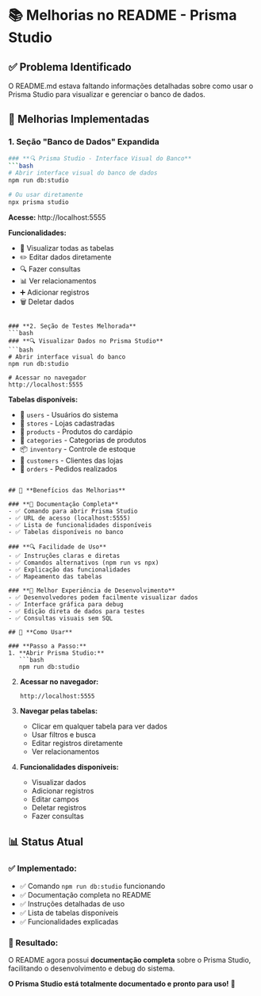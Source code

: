 # 📚 **Melhorias no README - Prisma Studio**

## ✅ **Problema Identificado**
O README.md estava faltando informações detalhadas sobre como usar o Prisma Studio para visualizar e gerenciar o banco de dados.

## 🔧 **Melhorias Implementadas**

### **1. Seção "Banco de Dados" Expandida**
```bash
### **🔍 Prisma Studio - Interface Visual do Banco**
```bash
# Abrir interface visual do banco de dados
npm run db:studio

# Ou usar diretamente
npx prisma studio
```

**Acesse:** http://localhost:5555

**Funcionalidades:**
- 👀 Visualizar todas as tabelas
- ✏️ Editar dados diretamente
- 🔍 Fazer consultas
- 📊 Ver relacionamentos
- ➕ Adicionar registros
- 🗑️ Deletar dados
```

### **2. Seção de Testes Melhorada**
```bash
### **🔍 Visualizar Dados no Prisma Studio**
```bash
# Abrir interface visual do banco
npm run db:studio

# Acessar no navegador
http://localhost:5555
```

**Tabelas disponíveis:**
- 👥 `users` - Usuários do sistema
- 🏪 `stores` - Lojas cadastradas
- 🍔 `products` - Produtos do cardápio
- 📂 `categories` - Categorias de produtos
- 📦 `inventory` - Controle de estoque
- 👤 `customers` - Clientes das lojas
- 🛒 `orders` - Pedidos realizados
```

## 🎯 **Benefícios das Melhorias**

### **📖 Documentação Completa**
- ✅ Comando para abrir Prisma Studio
- ✅ URL de acesso (localhost:5555)
- ✅ Lista de funcionalidades disponíveis
- ✅ Tabelas disponíveis no banco

### **🔍 Facilidade de Uso**
- ✅ Instruções claras e diretas
- ✅ Comandos alternativos (npm run vs npx)
- ✅ Explicação das funcionalidades
- ✅ Mapeamento das tabelas

### **🧪 Melhor Experiência de Desenvolvimento**
- ✅ Desenvolvedores podem facilmente visualizar dados
- ✅ Interface gráfica para debug
- ✅ Edição direta de dados para testes
- ✅ Consultas visuais sem SQL

## 🚀 **Como Usar**

### **Passo a Passo:**
1. **Abrir Prisma Studio:**
   ```bash
   npm run db:studio
   ```

2. **Acessar no navegador:**
   ```
   http://localhost:5555
   ```

3. **Navegar pelas tabelas:**
   - Clicar em qualquer tabela para ver dados
   - Usar filtros e busca
   - Editar registros diretamente
   - Ver relacionamentos

4. **Funcionalidades disponíveis:**
   - Visualizar dados
   - Adicionar registros
   - Editar campos
   - Deletar registros
   - Fazer consultas

## 📊 **Status Atual**

### **✅ Implementado:**
- ✅ Comando `npm run db:studio` funcionando
- ✅ Documentação completa no README
- ✅ Instruções detalhadas de uso
- ✅ Lista de tabelas disponíveis
- ✅ Funcionalidades explicadas

### **🎯 Resultado:**
O README agora possui **documentação completa** sobre o Prisma Studio, facilitando o desenvolvimento e debug do sistema.

**O Prisma Studio está totalmente documentado e pronto para uso!** 🎉 